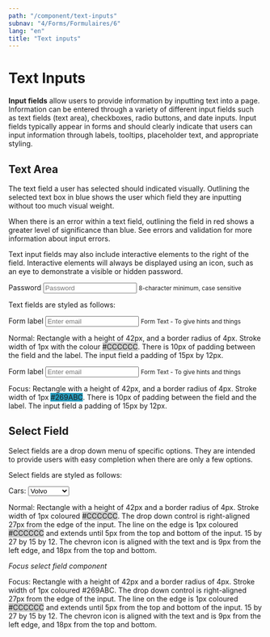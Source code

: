 ```yaml
---
path: "/component/text-inputs"
subnav: "4/Forms/Formulaires/6"
lang: "en"
title: "Text inputs"
---
```


# Text Inputs

**Input fields** allow users to provide information by inputting text into a page. Information can be entered through a variety of different input fields such as text fields (text area), checkboxes, radio buttons, and date inputs. Input fields typically appear in forms and should clearly indicate that users can input information through labels, tooltips, placeholder text, and appropriate styling.

## Text Area

The text field a user has selected should indicated visually. Outlining the selected text box in blue shows the user which field they are inputting without too much visual weight.

When there is an error within a text field, outlining the field in red shows a greater level of significance than blue. See errors and validation for more information about input errors.

Text input fields may also include interactive elements to the right of the field. Interactive elements will always be displayed using an icon, such as an eye to demonstrate a visible or hidden password.

<label for="exampleInputPassword1">Password</label>
<input type="password" class="form-control" aria-describedby="Password1Error" id="exampleInputPassword1" placeholder="Password">
<small id="Password1Error" class="form-text text-muted">8-character minimum, case sensitive</small>
  

<codeblock html='
    <label for="exampleInputPassword1">Password</label>
    <input type="password" class="form-control" aria-describedby="Password1Error" id="exampleInputPassword1" placeholder="Password">
    <small id="Password1Error" class="form-text text-muted">8-character minimum, case sensitive</small>
' react='
' />

Text fields are styled as follows:

<label for="exampleInputEmail1">Form label</label>
<input type="email" class="form-control" id="exampleInputEmail1"
        aria-describedby="emailHelp"
        placeholder="Enter email">
<small id="emailHelp" class="form-text text-muted">Form Text - To give hints and things</small>

<codeblock html='
    <label for="exampleInputEmail1">Form label</label>
    <input type="email" class="form-control" id="exampleInputEmail1"
            aria-describedby="emailHelp"
            placeholder="Enter email">
    <small id="emailHelp" class="form-text text-muted">Form Text - To give hints and things</small>
' react='
' />

Normal: Rectangle with a height of 42px, and a border radius of 4px. Stroke width of 1px with the colour <badge style="background-color: #CCCCCC">#CCCCCC</badge>. There is 10px of padding between the field and the label. The input field a padding of 15px by 12px.

<label for="exampleInputEmail2">Form label</label>
<input type="email" class="form-control" id="exampleInputEmail2"
        aria-describedby="emailHelp"
        placeholder="Enter email">
<small id="emailHelp" class="form-text text-muted">Form Text - To give hints and things</small>

<codeblock html='
    <label for="exampleInputEmail1">Form label</label>
    <input type="email" class="form-control" id="exampleInputEmail1"
            aria-describedby="emailHelp"
            placeholder="Enter email">
    <small id="emailHelp" class="form-text text-muted">Form Text - To give hints and things</small>
' react='
' />

Focus: Rectangle with a height of 42px, and a border radius of 4px. Stroke width of 1px <badge style="background-color: #269ABC">#269ABC</badge>. There is 10px of padding between the field and the label. The input field a padding of 15px by 12px.

## Select Field

Select fields are a drop down menu of specific options. They are intended to provide users with easy completion when there are only a few options.

Select fields are styled as follows:

<div class="mt-2">
    <label for="carSelect">Cars:</label>
    <select id="carSelect" class="form-control">
    <option value="volvo">Volvo</option>
    <option value="saab">Saab</option>
    <option value="mercedes">Mercedes</option>
    <option value="audi">Audi</option>
    </select>
</div>

<codeblock html='
    <div class="mt-2">
        <label for="carSelect">Cars:</label>
        <select id="carSelect" class="form-control">
        <option value="volvo">Volvo</option>
        <option value="saab">Saab</option>
        <option value="mercedes">Mercedes</option>
        <option value="audi">Audi</option>
        </select>
    </div>
' react='' />

Normal: Rectangle with a height of 42px and a border radius of 4px. Stroke width of 1px coloured <badge style="background-color: #CCCCCC">#CCCCCC</badge>. The drop down control is right-aligned 27px from the edge of the input. The line on the edge is 1px coloured <badge style="background-color: #CCCCCC">#CCCCCC</badge> and extends until 5px from the top and bottom of the input. 15 by 27 by 15 by 12. The chevron icon is aligned with the text and is 9px from the left edge, and 18px from the top and bottom.

*Focus select field component*

Focus: Rectangle with a height of 42px and a border radius of 4px. Stroke width of 1px coloured #269ABC. The drop down control is right-aligned 27px from the edge of the input. The line on the edge is 1px coloured <badge style="background-color: #CCCCCC">#CCCCCC</badge> and extends until 5px from the top and bottom of the input. 15 by 27 by 15 by 12. The chevron icon is aligned with the text and is 9px from the left edge, and 18px from the top and bottom.
